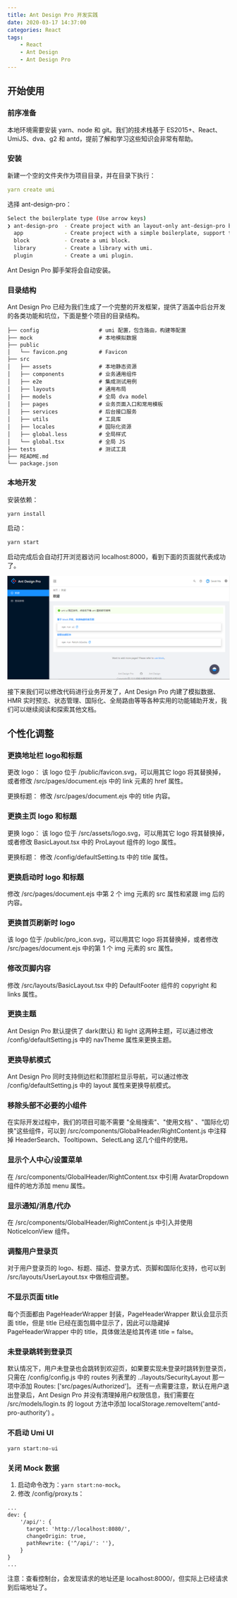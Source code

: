 ```yaml
---
title: Ant Design Pro 开发实践
date: 2020-03-17 14:37:00
categories: React
tags:
    - React
    - Ant Design
    - Ant Design Pro
---
```

## 开始使用
### 前序准备
本地环境需要安装 yarn、node 和 git。我们的技术栈基于 ES2015+、React、UmiJS、dva、g2 和 antd，提前了解和学习这些知识会非常有帮助。

### 安装
新建一个空的文件夹作为项目目录，并在目录下执行：

```yaml
yarn create umi
```

选择 ant-design-pro：

```bash
Select the boilerplate type (Use arrow keys)
❯ ant-design-pro  - Create project with an layout-only ant-design-pro boilerplate, use together with umi block.
  app             - Create project with a simple boilerplate, support typescript.
  block           - Create a umi block.
  library         - Create a library with umi.
  plugin          - Create a umi plugin.
```

Ant Design Pro 脚手架将会自动安装。

### 目录结构
Ant Design Pro 已经为我们生成了一个完整的开发框架，提供了涵盖中后台开发的各类功能和坑位，下面是整个项目的目录结构。

```text
├── config                   # umi 配置，包含路由，构建等配置
├── mock                     # 本地模拟数据
├── public
│   └── favicon.png          # Favicon
├── src
│   ├── assets               # 本地静态资源
│   ├── components           # 业务通用组件
│   ├── e2e                  # 集成测试用例
│   ├── layouts              # 通用布局
│   ├── models               # 全局 dva model
│   ├── pages                # 业务页面入口和常用模板
│   ├── services             # 后台接口服务
│   ├── utils                # 工具库
│   ├── locales              # 国际化资源
│   ├── global.less          # 全局样式
│   └── global.tsx           # 全局 JS
├── tests                    # 测试工具
├── README.md
└── package.json
```

### 本地开发
安装依赖：

```bash
yarn install
```

启动：
```bash
yarn start
```

启动完成后会自动打开浏览器访问 localhost:8000，看到下面的页面就代表成功了。

![Ant Design Pro预览](../images/react/Ant%20Design%20Pro预览.png)

接下来我们可以修改代码进行业务开发了，Ant Design Pro 内建了模拟数据、HMR 实时预览、状态管理、国际化、全局路由等等各种实用的功能辅助开发，我们可以继续阅读和探索其他文档。

## 个性化调整
### 更换地址栏 logo和标题
更改 logo：
该 logo 位于 /public/favicon.svg，可以用其它 logo 将其替换掉，或者修改 /src/pages/document.ejs 中的 link 元素的 href 属性。

更换标题：
修改 /src/pages/document.ejs 中的 title 内容。

### 更换主页 logo 和标题
更换 logo：
该 logo 位于 /src/assets/logo.svg，可以用其它 logo 将其替换掉，或者修改 BasicLayout.tsx 中的 ProLayout 组件的 logo 属性。

更换标题：
修改 /config/defaultSetting.ts 中的 title 属性。

### 更换启动时 logo 和标题
修改 /src/pages/document.ejs 中第 2 个 img 元素的 src 属性和紧跟 img 后的内容。

### 更换首页刷新时 logo
该 logo 位于 /public/pro_icon.svg，可以用其它 logo 将其替换掉，或者修改 /src/pages/document.ejs 中的第 1 个 img 元素的 src 属性。

### 修改页脚内容
修改 /src/layouts/BasicLayout.tsx 中的 DefaultFooter 组件的 copyright 和 links 属性。

### 更换主题
Ant Design Pro 默认提供了 dark(默认) 和 light 这两种主题，可以通过修改 /config/defaultSetting.js 中的 navTheme 属性来更换主题。

### 更换导航模式
Ant Design Pro 同时支持侧边栏和顶部栏显示导航，可以通过修改 /config/defaultSetting.js 中的 layout 属性来更换导航模式。

### 移除头部不必要的小组件
在实际开发过程中，我们的项目可能不需要 "全局搜索"、"使用文档" 、"国际化切换"这些组件，可以到 /src/components/GlobalHeader/RightContent.js 中注释掉 HeaderSearch、Tooltipown、SelectLang 这几个组件的使用。

### 显示个人中心/设置菜单
在 /src/components/GlobalHeader/RightContent.tsx 中引用 AvatarDropdown 组件的地方添加 menu 属性。

### 显示通知/消息/代办
在 /src/components/GlobalHeader/RightContent.js 中引入并使用 NoticeIconView 组件。

### 调整用户登录页
对于用户登录页的 logo、标题、描述、登录方式、页脚和国际化支持，也可以到 /src/layouts/UserLayout.tsx 中做相应调整。

### 不显示页面 title
每个页面都由 PageHeaderWrapper 封装，PageHeaderWrapper 默认会显示页面 title，但是 title 已经在面包屑中显示了，因此可以隐藏掉 PageHeaderWrapper 中的 title，具体做法是给其传递 title = false。

### 未登录跳转到登录页
默认情况下，用户未登录也会跳转到欢迎页，如果要实现未登录时跳转到登录页，只需在 /config/config.js 中的 routes 列表里的 ../layouts/SecurityLayout 那一项中添加 Routes: \['src/pages/Authorized']。
还有一点需要注意，默认在用户退出登录后，Ant Design Pro 并没有清理掉用户权限信息，我们需要在 /src/models/login.ts 的 logout 方法中添加 localStorage.removeItem('antd-pro-authority') 。

### 不启动 Umi UI
```bash
yarn start:no-ui
```

### 关闭 Mock 数据
1. 启动命令改为：`yarn start:no-mock`。
2. 修改 /config/proxy.ts：
```text
...
dev: {
    '/api/': {
      target: 'http://localhost:8080/',
      changeOrigin: true,
      pathRewrite: {'^/api/': ''},
    }
}
...
```

注意：查看控制台，会发现请求的地址还是 localhost:8000/，但实际上已经请求到后端地址了。


